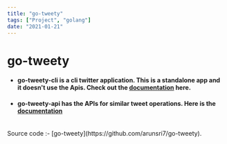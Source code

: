 ```yaml
---
title: "go-tweety"
tags: ["Project", "golang"]
date: "2021-01-21"
---
```

# go-tweety
  *  #### go-tweety-cli is a cli twitter application. This is a standalone app and it doesn't use the Apis. Check out the [documentation](https://github.com/arunsri7/go-tweety/tree/master/go-tweety-cli) here.
  
  *  #### go-tweety-api has the APIs for similar tweet operations. Here is the [documentation](https://github.com/arunsri7/go-tweety/tree/master/go-tweety-apis)

<br/>
Source code :- [go-tweety](https://github.com/arunsri7/go-tweety).
